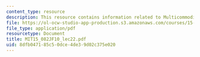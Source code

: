 ```yaml
---
content_type: resource
description: This resource contains information related to Multicommodity flows 2.
file: https://ol-ocw-studio-app-production.s3.amazonaws.com/courses/15-082j-network-optimization-fall-2010/8dfb047185c50dce4de39d02c375e020_MIT15_082JF10_lec22.pdf
file_type: application/pdf
resourcetype: Document
title: MIT15_082JF10_lec22.pdf
uid: 8dfb0471-85c5-0dce-4de3-9d02c375e020
---
```

